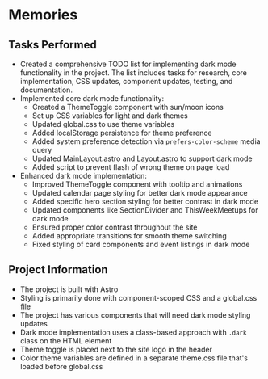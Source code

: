 # Memories

## Tasks Performed
- Created a comprehensive TODO list for implementing dark mode functionality in the project. The list includes tasks for research, core implementation, CSS updates, component updates, testing, and documentation.
- Implemented core dark mode functionality:
  - Created a ThemeToggle component with sun/moon icons
  - Set up CSS variables for light and dark themes
  - Updated global.css to use theme variables
  - Added localStorage persistence for theme preference
  - Added system preference detection via `prefers-color-scheme` media query
  - Updated MainLayout.astro and Layout.astro to support dark mode
  - Added script to prevent flash of wrong theme on page load
- Enhanced dark mode implementation:
  - Improved ThemeToggle component with tooltip and animations
  - Updated calendar page styling for better dark mode appearance
  - Added specific hero section styling for better contrast in dark mode
  - Updated components like SectionDivider and ThisWeekMeetups for dark mode
  - Ensured proper color contrast throughout the site
  - Added appropriate transitions for smooth theme switching
  - Fixed styling of card components and event listings in dark mode

## Project Information
- The project is built with Astro
- Styling is primarily done with component-scoped CSS and a global.css file
- The project has various components that will need dark mode styling updates
- Dark mode implementation uses a class-based approach with `.dark` class on the HTML element
- Theme toggle is placed next to the site logo in the header
- Color theme variables are defined in a separate theme.css file that's loaded before global.css
